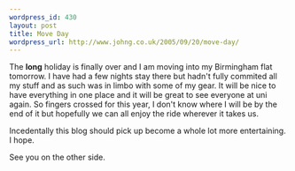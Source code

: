 ```yaml
--- 
wordpress_id: 430
layout: post
title: Move Day
wordpress_url: http://www.johng.co.uk/2005/09/20/move-day/
---
```

The <strong>long</strong> holiday is finally over and I am moving into my Birmingham flat tomorrow. I have had a few nights stay there but hadn't fully commited all my stuff and as such was in limbo with some of my gear. It will be nice to have everything in one place and it will be great to see everyone at uni again. So fingers crossed for this year, I don't know where I will be by the end of it but hopefully we can all enjoy the ride wherever it takes us.

Incedentally this blog should pick up become a whole lot more entertaining. I hope.

See you on the other side.

